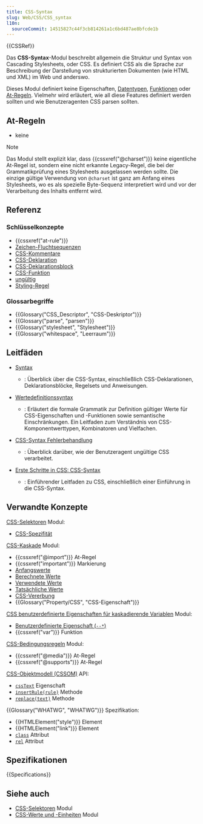 ```yaml
---
title: CSS-Syntax
slug: Web/CSS/CSS_syntax
l10n:
  sourceCommit: 14515827c44f3cb814261a1c6bd487ae8bfcde1b
---
```


{{CSSRef}}

Das **CSS-Syntax**-Modul beschreibt allgemein die Struktur und Syntax von Cascading Stylesheets, oder CSS. Es definiert CSS als die Sprache zur Beschreibung der Darstellung von strukturierten Dokumenten (wie HTML und XML) im Web und anderswo.

Dieses Modul definiert keine Eigenschaften, [Datentypen](/de/docs/Web/CSS/CSS_Types), [Funktionen](/de/docs/Web/CSS/CSS_Functions) oder [At-Regeln](/de/docs/Web/CSS/At-rule). Vielmehr wird erläutert, wie all diese Features definiert werden sollten und wie Benutzeragenten CSS parsen sollten.

## At-Regeln

- keine

> [!NOTE]
> Das Modul stellt explizit klar, dass {{cssxref("@charset")}} keine eigentliche At-Regel ist, sondern eine nicht erkannte Legacy-Regel, die bei der Grammatikprüfung eines Stylesheets ausgelassen werden sollte. Die einzige gültige Verwendung von `@charset` ist ganz am Anfang eines Stylesheets, wo es als spezielle Byte-Sequenz interpretiert wird und vor der Verarbeitung des Inhalts entfernt wird.

## Referenz

### Schlüsselkonzepte

- {{cssxref("at-rule")}}
- [Zeichen-Fluchtsequenzen](/de/docs/Web/CSS/custom-ident#escaping_characters)
- [CSS-Kommentare](/de/docs/Web/CSS/Comments)
- [CSS-Deklaration](/de/docs/Web/API/CSS_Object_Model/CSS_Declaration)
- [CSS-Deklarationsblock](/de/docs/Web/API/CSS_Object_Model/CSS_Declaration_Block)
- [CSS-Funktion](/de/docs/Web/CSS/CSS_Functions)
- [ungültig](/de/docs/Web/CSS/CSS_syntax/Error_handling)
- [Styling-Regel](/de/docs/Web/API/CSSStyleRule)

### Glossarbegriffe

- {{Glossary("CSS_Descriptor", "CSS-Deskriptor")}}
- {{Glossary("parse", "parsen")}}
- {{Glossary("stylesheet", "Stylesheet")}}
- {{Glossary("whitespace", "Leerraum")}}

## Leitfäden

- [Syntax](/de/docs/Web/CSS/Syntax)

  - : Überblick über die CSS-Syntax, einschließlich CSS-Deklarationen, Deklarationsblöcke, Regelsets und Anweisungen.

- [Wertedefinitionssyntax](/de/docs/Web/CSS/Value_definition_syntax)

  - : Erläutert die formale Grammatik zur Definition gültiger Werte für CSS-Eigenschaften und -Funktionen sowie semantische Einschränkungen. Ein Leitfaden zum Verständnis von CSS-Komponentwerttypen, Kombinatoren und Vielfachen.

- [CSS-Syntax Fehlerbehandlung](/de/docs/Web/CSS/CSS_syntax/Error_handling)

  - : Überblick darüber, wie der Benutzeragent ungültige CSS verarbeitet.

- [Erste Schritte in CSS: CSS-Syntax](/de/docs/Learn/CSS/First_steps/What_is_CSS#css_syntax)

  - : Einführender Leitfaden zu CSS, einschließlich einer Einführung in die CSS-Syntax.

## Verwandte Konzepte

[CSS-Selektoren](/de/docs/Web/CSS/CSS_selectors) Modul:

- [CSS-Spezifität](/de/docs/Web/CSS/Specificity)

[CSS-Kaskade](/de/docs/Web/CSS/CSS_cascade) Modul:

- {{cssxref("@import")}} At-Regel
- {{cssxref("important")}} Markierung
- [Anfangswerte](/de/docs/Web/CSS/initial_value)
- [Berechnete Werte](/de/docs/Web/CSS/computed_value)
- [Verwendete Werte](/de/docs/Web/CSS/used_value)
- [Tatsächliche Werte](/de/docs/Web/CSS/actual_value)
- [CSS-Vererbung](/de/docs/Web/CSS/Inheritance)
- {{Glossary("Property/CSS", "CSS-Eigenschaft")}}

[CSS benutzerdefinierte Eigenschaften für kaskadierende Variablen](/de/docs/Web/CSS/CSS_cascading_variables) Modul:

- [Benutzerdefinierte Eigenschaft (`--*`)](/de/docs/Web/CSS/--*)
- {{cssxref("var")}} Funktion

[CSS-Bedingungsregeln](/de/docs/Web/CSS/CSS_conditional_rules) Modul:

- {{cssxref("@media")}} At-Regel
- {{cssxref("@supports")}} At-Regel

[CSS-Objektmodell (CSSOM)](/de/docs/Web/API/CSS_Object_Model) API:

- [`cssText`](/de/docs/Web/API/CSSValue/cssText) Eigenschaft
- [`insertRule(rule)`](/de/docs/Web/API/CSSStyleSheet/insertRule) Methode
- [`replace(text)`](/de/docs/Web/API/CSSStyleSheet/replace) Methode

{{Glossary("WHATWG", "WHATWG")}} Spezifikation:

- {{HTMLElement("style")}} Element
- {{HTMLElement("link")}} Element
- [`class`](/de/docs/Web/HTML/Global_attributes/class) Attribut
- [`rel`](/de/docs/Web/HTML/Attributes/rel#stylesheet) Attribut

## Spezifikationen

{{Specifications}}

## Siehe auch

- [CSS-Selektoren](/de/docs/Web/CSS/CSS_selectors) Modul
- [CSS-Werte und -Einheiten](/de/docs/Web/CSS/CSS_Values_and_Units) Modul
